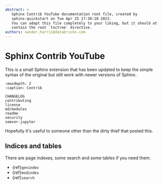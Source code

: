 ```yaml
---
abstract: >
   Sphinx Contrib YouTube documentation root file, created by
   sphinx-quickstart on Tue Apr 25 17:30:10 2023.
   You can adapt this file completely to your liking, but it should at least
   contain the root `toctree` directive.
authors: xander.harris@databricks.com
---
```


# Sphinx Contrib YouTube

This is a small Sphinx extension that has been updated to keep the simple
syntax of the original but still work with newer versions of Sphinx.

```{toctree}
:maxdepth: 2
:caption: Contrib

CHANGELOG
contributing
license
md/modules
readme
security
semver-jupyter
```

Hopefully it's useful to someone other than the dirty thief that posted this.

## Indices and tables

There are page indexes, some search and some tables if you need them.

* {ref}`genindex`
* {ref}`modindex`
* {ref}`search`
